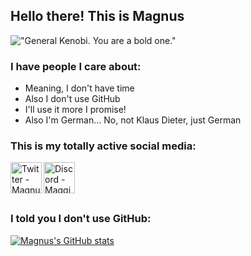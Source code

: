 ## Hello there! This is Magnus
!["General Kenobi. You are a bold one."](https://media1.giphy.com/media/xTiIzJSKB4l7xTouE8/giphy.gif)

### I have people I care about:
- Meaning, I don't have time
- Also I don't use GitHub
- I'll use it more I promise!
- Also I'm German... No, not Klaus Dieter, just German

### This is my totally active social media:
[<img align="left" alt="Twitter - MagnusBrandt04" width="50px" src="https://img.icons8.com/color/344/twitter--v1.png" />][Twitter]
[<img align="left" alt="Discord - Maggi#7694" width="50px" src="https://img.icons8.com/color/344/discord-logo.png" />][Discord]


<br />

###  

<br />

### I told you I don't use GitHub:

[![Magnus's GitHub stats](https://github-readme-stats.vercel.app/api?username=m4gg1)](https://github.com/m4gg1/github-readme-stats)

[Twitter]: https://twitter.com/MagnusBrandt04
[Discord]: https://discord.com/users/558301525630386203
